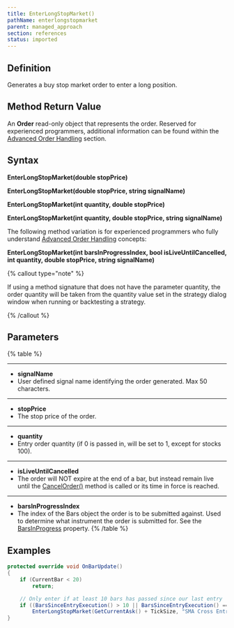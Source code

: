 ```yaml
---
title: EnterLongStopMarket()
pathName: enterlongstopmarket
parent: managed_approach
section: references
status: imported
---
```


## Definition

Generates a buy stop market order to enter a long position.

## Method Return Value

An **Order** read-only object that represents the order. Reserved for experienced programmers, additional information can be found within the [Advanced Order Handling](advanced_order_handling) section.

## Syntax  

**EnterLongStopMarket(double stopPrice)**  

**EnterLongStopMarket(double stopPrice, string signalName)**  

**EnterLongStopMarket(int quantity, double stopPrice)**  

**EnterLongStopMarket(int quantity, double stopPrice, string signalName)**  

The following method variation is for experienced programmers who fully understand [Advanced Order Handling](advanced_order_handling) concepts:

**EnterLongStopMarket(int barsInProgressIndex, bool isLiveUntilCancelled, int quantity, double stopPrice, string signalName)**  

{% callout type="note" %}

If using a method signature that does not have the parameter quantity, the order quantity will be taken from the quantity value set in the strategy dialog window when running or backtesting a strategy.

{% /callout %}

## Parameters

{% table %}

---

* **signalName**
* User defined signal name identifying the order generated. Max 50 characters.

---

* **stopPrice**
* The stop price of the order.

---

* **quantity**
* Entry order quantity (if 0 is passed in, will be set to 1, except for stocks 100).

---

* **isLiveUntilCancelled**
* The order will NOT expire at the end of a bar, but instead remain live until the [CancelOrder()](managed_cancelorder) method is called or its time in force is reached.

---

* **barsInProgressIndex**
* The index of the Bars object the order is to be submitted against. Used to determine what instrument the order is submitted for. See the [BarsInProgress](barsinprogress) property.
{% /table %}

## Examples

```csharp
protected override void OnBarUpdate()
{
    if (CurrentBar < 20)
        return;

    // Only enter if at least 10 bars has passed since our last entry
    if ((BarsSinceEntryExecution() > 10 || BarsSinceEntryExecution() == -1) && CrossAbove(SMA(10), SMA(20), 1))
        EnterLongStopMarket(GetCurrentAsk() + TickSize, "SMA Cross Entry");
}
```
